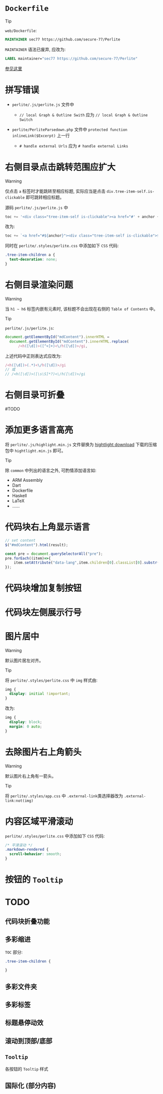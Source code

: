 # `Dockerfile`

> [!tip]
> `web/Dockerfile`:
> ```dockerfile
> MAINTAINER sec77 https://github.com/secure-77/Perlite
> ```
> 
> `MAINTAINER` 语法已废弃, 应改为:
> 
> ```dockerfile
> LABEL maintainer="sec77 https://github.com/secure-77/Perlite"
> ```
> [参见这里](https://github.com/apache/couchdb-docker/issues/126)

# 拼写错误

- `perlite/.js/perlite.js` 文件中
	- `// local Graph & Outline Swith` 应为 `// local Graph & Outline Switch`

- `perlite/PerliteParsedown.php` 文件中 `protected function inlineLink($Excerpt)` 上一行 
	- `# handle external Urls` 应为 `# handle external Links`

# 右侧目录点击跳转范围应扩大

> [!warning]
> 仅点击 `a` 标签时才能跳转至相应标题, 实际应当是点击 `div.tree-item-self.is-clickable` 即可跳转相应标题。

源码 `perlite/.js/perlite.js` 中

```js
toc += '<div class="tree-item-self is-clickable"><a href="#' + anchor + '">' + titleText + '</a></div>';
```

改为:

```js
toc += `<a href="#${anchor}"><div class="tree-item-self is-clickable">${titleText}</div></a>`;
```

同时在 `perlite/.styles/perlite.css` 中添加如下 `CSS` 代码:

```css
.tree-item-children a {
  text-decoration: none;
}
```

# 右侧目录渲染问题

> [!warning]
> 当 `h1 ~ h6` 标签内嵌有元素时, 该标题不会出现在右侧的 `Table of Contents` 中。

> [!tip]
> `perlite/.js/perlite.js`:
> ```js
> document.getElementById("mdContent").innerHTML =
> 	document.getElementById("mdContent").innerHTML.replace(
> 		/<h([\d])>([^<]+)<\/h([\d])>/gi,
> ```
> 
> 上述代码中正则表达式应改为:
> 
> ```js
> /<h([\d])>(.*)<\/h([\d])>/gi
> // 或
> // /<h([\d])>([\s\S]*?)<\/h([\d])>/gi
> ```

# 右侧目录可折叠

#TODO

# 添加更多语言高亮

将 `perlite/.js/highlight.min.js` 文件替换为 [hightlight download](https://highlightjs.org/download/) 下载的压缩包中 `hightlight.min.js` 即可。

> [!tip]
> 除 `common` 中列出的语言之外, 可酌情添加语言如:
> - ARM Assembly
> - Dart
> - Dockerfile 
> - Haskell
> - LaTeX
> - ......

# 代码块右上角显示语言

```js
// set content
$("#mdContent").html(result);

const pre = document.querySelectorAll("pre");
pre.forEach((item)=>{
	item.setAttribute("data-lang",item.children[0].classList[0].substr(9));
});
```

# 代码块增加复制按钮

# 代码块左侧展示行号

# 图片居中

> [!warning]
> 默认图片居左对齐。

> [!tip]
> 将 `perlite/.styles/perlite.css` 中 `img` 样式由:
> 
> ```css
> img {
>   display: initial !important;
> }
> ```
> 
> 改为:
> 
> ```css
> img {
>   display: block;
>   margin: 0 auto;
> }
> ```

# 去除图片右上角箭头 

> [!warning]
> 默认图片右上角有一箭头。

> [!tip]
> 将 `perlite/.styles/app.css` 中 `.external-link`类选择器改为 `.external-link:not(img)`

# 内容区域平滑滚动

`perlite/.styles/perlite.css` 中添加如下 `CSS` 代码:

```css
/* 平滑滚动 */
.markdown-rendered {
  scroll-behavior: smooth;
}
```

# 按钮的 `Tooltip`



# TODO

## 代码块折叠功能

## 多彩缩进

`TOC` 部分:

```css
.tree-item-children {
	
}
```

## 多彩文件夹

## 多彩标签

## 标题悬停动效

## 滚动到顶部/底部

## `Tooltip`

各按钮的 `Tooltip` 样式

## 国际化 (部分内容)